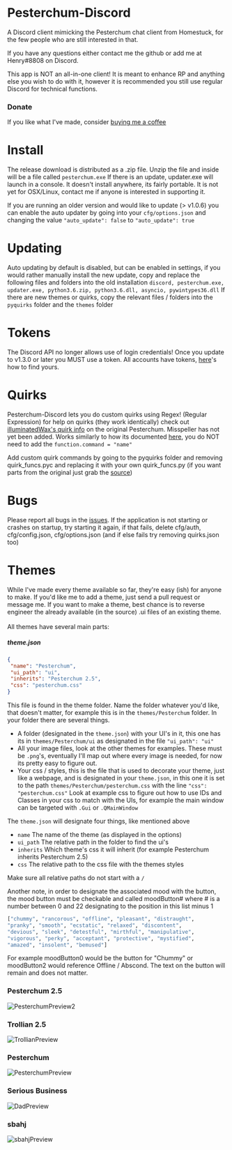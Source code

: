 # Pesterchum-Discord

A Discord client mimicking the Pesterchum chat client from Homestuck, for the few people who are still interested in that.

If you have any questions either contact me the github or add me at Henry#8808 on Discord.

This app is NOT an all-in-one client! It is meant to enhance RP and anything else you wish to do with it, however
it is recommended you still use regular Discord for technical functions.

### Donate
If you like what I've made, consider [buying me a coffee](https://ko-fi.com/A372XXA)

# Install
The release download is distributed as a .zip file. Unzip the file and inside will be a file called `pesterchum.exe`
If there is an update, updater.exe will launch in a console.
It doesn't install anywhere, its fairly portable. It is not yet for OSX/Linux, contact me if anyone is interested in 
supporting it.

If you are running an older version and would like to update (> v1.0.6) you can enable the auto updater
by going into your `cfg/options.json` and changing the value `"auto_update": false` to `"auto_update": true`

# Updating
Auto updating by default is disabled, but can be enabled in settings, if you would rather manually install the new
update, copy and replace the following files and folders into the old installation
`discord, pesterchum.exe, updater.exe, python3.6.zip, python3.6.dll, asyncio, pywintypes36.dll`
If there are new themes or quirks, copy the relevant files / folders into the `pyquirks` folder and the `themes` folder

# Tokens
The Discord API no longer allows use of login credentials! Once you update to v1.3.0 or later you MUST use a token. All accounts
have tokens, [here](https://discordhelp.net/discord-token)'s how to find yours.



# Quirks
Pesterchum-Discord lets you do custom quirks using Regex! (Regular Expression) for help on quirks (they work identically) check out
[illuminatedWax's quirk info](https://github.com/illuminatedwax/pesterchum#quirks-1) on the original Pesterchum. Misspeller has not yet been added. Works similarly to how its documented [here](https://github.com/illuminatedwax/pesterchum/blob/master/PYQUIRKS.mkdn), you do NOT need to add the `function.command = "name"`

Add custom quirk commands by going to the pyquirks folder and removing quirk_funcs.pyc and replacing it with your own quirk_funcs.py
(if you want parts from the original just grab the [source](https://github.com/henry232323/Pesterchum-Discord/blob/master/pyquirks/quirk_funcs.py))

# Bugs
Please report all bugs in the [issues](https://github.com/henry232323/Pesterchum-Discord/issues). 
If the application is not starting or crashes on startup, try starting it again, if that fails, 
delete cfg/auth, cfg/config.json, cfg/options.json (and if else fails try removing quirks.json too)

# Themes
While I've made every theme available so far, they're easy (ish) for anyone to make. If you'd like
me to add a theme, just send a pull request or message me.
If you want to make a theme, best chance is to reverse engineer the already available (in the source) 
.ui files of an existing theme.
 <br /><br />
All themes have several main parts:
##### theme.json
 ```json
{
  "name": "Pesterchum",
  "ui_path": "ui",
  "inherits": "Pesterchum 2.5",
  "css": "pesterchum.css"
}
 ```
 This file is found in the theme folder. Name the folder whatever you'd like, that doesn't matter, 
 for example this is in the `themes/Pesterchum` folder. 
 In your folder there are several things. 
 - A folder (designated in the `theme.json`) with your UI's in it, 
 this one has its in `themes/Pesterchum/ui` as designated in the file `"ui_path": "ui"` 
 - All your image files, look at the other themes for examples. These must be `.png`'s, eventually 
 I'll map out where every image is needed, for now its pretty easy to figure out.
 - Your css / styles, this is the file that is used to decorate your theme, just like a webpage, and
 is designated in your `theme.json`, in this one it is set to the path `themes/Pesterchum/pesterchum.css`
 with the line `"css": "pesterchum.css"` Look at example css to figure out how to use IDs and Classes 
 in your css to match with the UIs, for example the main window can be targeted with `.Gui` or `.QMainWindow`
 
 The `theme.json` will designate four things, like mentioned above
 - `name` The name of the theme (as displayed in the options)
 - `ui_path` The relative path in the folder to find the ui's
 - `inherits` Which theme's css it will inherit (for example Pesterchum inherits Pesterchum 2.5)
 - `css` The relative path to the css file with the themes styles
 
 Make sure all relative paths do not start with a `/` 
 
 Another note, in order to designate the associated mood with the button, the mood button must be 
 checkable and called moodButton# where # is a number between 0 and 22 designating to the position in this list minus 1
 ```python
 ["chummy", "rancorous", "offline", "pleasant", "distraught",
 "pranky", "smooth", "ecstatic", "relaxed", "discontent",
 "devious", "sleek", "detestful", "mirthful", "manipulative",
 "vigorous", "perky", "acceptant", "protective", "mystified",
 "amazed", "insolent", "bemused"]
 ```
 For example moodButton0 would be the button for "Chummy" or moodButton2 would reference Offline / Abscond.
 The text on the button will remain and does not matter.
### Pesterchum 2.5
![PesterchumPreview2](https://raw.githubusercontent.com/henry232323/Pesterchum-Discord/master/resources/pesterchum2.5-preview.png)

### Trollian 2.5
![TrollianPreview](https://raw.githubusercontent.com/henry232323/Pesterchum-Discord/master/resources/trollian2.5-preview.png)

### Pesterchum
![PesterchumPreview](https://raw.githubusercontent.com/henry232323/Pesterchum-Discord/master/resources/pesterchum-preview.png)

### Serious Business
![DadPreview](https://raw.githubusercontent.com/henry232323/Pesterchum-Discord/master/resources/dad-preview.png)

### sbahj
![sbahjPreview](https://raw.githubusercontent.com/henry232323/Pesterchum-Discord/master/resources/sbahj-preview.png)

